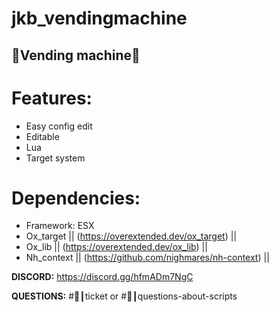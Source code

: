 # jkb_vendingmachine
## 🧃Vending machine🧃

# **Features:**
- Easy config edit
- Editable
- Lua
- Target system

# **Dependencies:**
- Framework: ESX
- Ox_target || (https://overextended.dev/ox_target) ||
- Ox_lib || (https://overextended.dev/ox_lib) ||
- Nh_context || (https://github.com/nighmares/nh-context) ||

**DISCORD:** https://discord.gg/hfmADm7NgC

**QUESTIONS:** #🎫┃ticket or #🎫┃questions-about-scripts 

